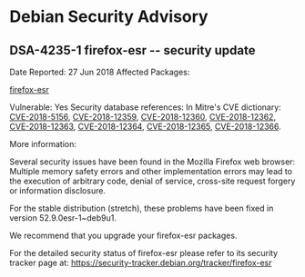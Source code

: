 
Debian Security Advisory
========================


DSA-4235-1 firefox-esr -- security update
-----------------------------------------



Date Reported:
27 Jun 2018
Affected Packages:

[firefox-esr](https://packages.debian.org/src:firefox-esr)

Vulnerable:
Yes
Security database references:
In Mitre's CVE dictionary: [CVE-2018-5156](https://security-tracker.debian.org/tracker/CVE-2018-5156), [CVE-2018-12359](https://security-tracker.debian.org/tracker/CVE-2018-12359), [CVE-2018-12360](https://security-tracker.debian.org/tracker/CVE-2018-12360), [CVE-2018-12362](https://security-tracker.debian.org/tracker/CVE-2018-12362), [CVE-2018-12363](https://security-tracker.debian.org/tracker/CVE-2018-12363), [CVE-2018-12364](https://security-tracker.debian.org/tracker/CVE-2018-12364), [CVE-2018-12365](https://security-tracker.debian.org/tracker/CVE-2018-12365), [CVE-2018-12366](https://security-tracker.debian.org/tracker/CVE-2018-12366).  

More information:

Several security issues have been found in the Mozilla Firefox web
browser: Multiple memory safety errors and other implementation errors may
lead to the execution of arbitrary code, denial of service, cross-site
request forgery or information disclosure.


For the stable distribution (stretch), these problems have been fixed in
version 52.9.0esr-1~deb9u1.


We recommend that you upgrade your firefox-esr packages.


For the detailed security status of firefox-esr please refer to
its security tracker page at:
<https://security-tracker.debian.org/tracker/firefox-esr>






